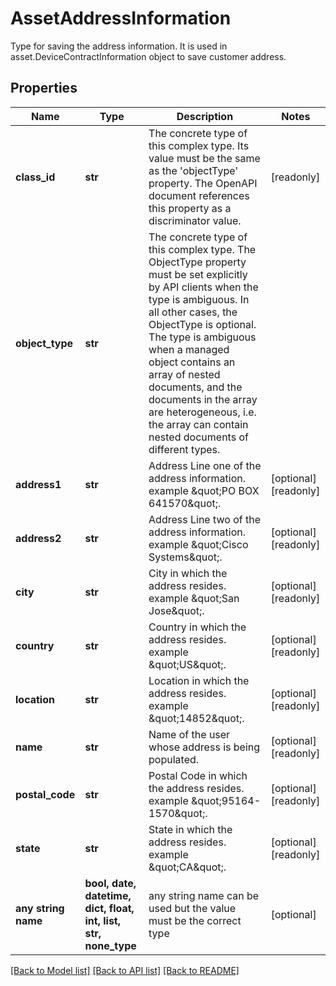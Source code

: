 # AssetAddressInformation

Type for saving the address information. It is used in asset.DeviceContractInformation object to save customer address.
## Properties
Name | Type | Description | Notes
------------ | ------------- | ------------- | -------------
**class_id** | **str** | The concrete type of this complex type. Its value must be the same as the &#39;objectType&#39; property. The OpenAPI document references this property as a discriminator value. | [readonly] 
**object_type** | **str** | The concrete type of this complex type. The ObjectType property must be set explicitly by API clients when the type is ambiguous. In all other cases, the  ObjectType is optional.  The type is ambiguous when a managed object contains an array of nested documents, and the documents in the array are heterogeneous, i.e. the array can contain nested documents of different types. | 
**address1** | **str** | Address Line one of the address information. example \&quot;PO BOX 641570\&quot;. | [optional] [readonly] 
**address2** | **str** | Address Line two of the address information. example \&quot;Cisco Systems\&quot;. | [optional] [readonly] 
**city** | **str** | City in which the address resides. example \&quot;San Jose\&quot;. | [optional] [readonly] 
**country** | **str** | Country in which the address resides. example \&quot;US\&quot;. | [optional] [readonly] 
**location** | **str** | Location in which the address resides. example \&quot;14852\&quot;. | [optional] [readonly] 
**name** | **str** | Name of the user whose address is being populated. | [optional] [readonly] 
**postal_code** | **str** | Postal Code in which the address resides. example \&quot;95164-1570\&quot;. | [optional] [readonly] 
**state** | **str** | State in which the address resides. example \&quot;CA\&quot;. | [optional] [readonly] 
**any string name** | **bool, date, datetime, dict, float, int, list, str, none_type** | any string name can be used but the value must be the correct type | [optional]

[[Back to Model list]](../README.md#documentation-for-models) [[Back to API list]](../README.md#documentation-for-api-endpoints) [[Back to README]](../README.md)


